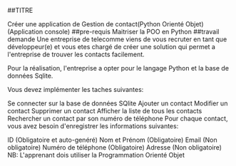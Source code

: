 ##TITRE

Créer une application de Gestion de contact(Python Orienté Objet)(Application console)
##pre-requis
Maitriser la POO en Python
##travail demande
Une entreprise de telecomme viens de vous recruter en tant que développeur(e) et vous etes chargé de créer une solution qui permet a l'entreprise de trouver les contacts facilement.

Pour la réalisation, l'entreprise a opter pour le langage Python et la base de données Sqlite.

Vous devez implémenter les taches suivantes:

Se connecter sur la base de données SQlite
Ajouter un contact
Modifier un contact
Supprimer un contact
Afficher la liste de tous les contacts
Rechercher un contact par son numéro de téléphone
Pour chaque contact, vous avez besoin d'enregistrer les informations suivantes:

ID (Obligatoire et auto-genéré)
Nom et Prénom (Obligatoire)
Email (Non obligatoire)
Numéro de téléphone (Obligatoire)
Adresse (Non obligatoire)
NB: L'apprenant dois utiliser la Programmation Orienté Objet
